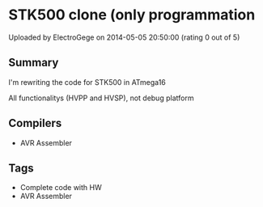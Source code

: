 # STK500 clone (only programmation

Uploaded by ElectroGege on 2014-05-05 20:50:00 (rating 0 out of 5)

## Summary

I'm rewriting the code for STK500 in ATmega16  

All functionalitys (HVPP and HVSP), not debug platform

## Compilers

- AVR Assembler

## Tags

- Complete code with HW
- AVR Assembler
